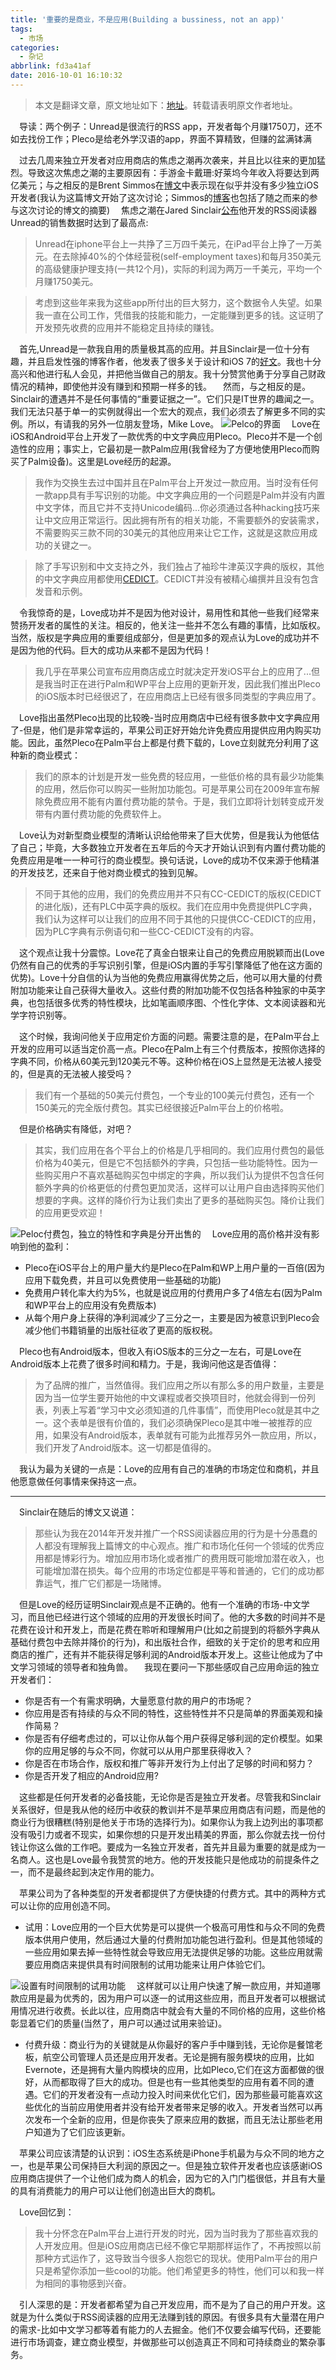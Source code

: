 ```yaml
---
title: '重要的是商业，不是应用(Building a bussiness, not an app)'
tags:
  - 市场
categories:
  - 杂记
abbrlink: fd3a41af
date: 2016-10-01 16:10:32
---
```

> 本文是翻译文章，原文地址如下：[地址](https://stratechery.com/2014/pleco-building-business-just-app/)。转载请表明原文作者地址。

&emsp;导读：两个例子：Unread是很流行的RSS app，开发者每个月赚1750刀，还不如去找份工作；Pleco是给老外学汉语的app，界面不算精致，但赚的盆满钵满


&emsp;过去几周来独立开发者对应用商店的焦虑之潮再次袭来，并且比以往来的更加猛烈。导致这次焦虑之潮的主要原因有：手游金卡戴珊:好莱坞今年收入将要达到两亿美元；与之相反的是Brent Simmos在[博文](http://inessential.com/2014/07/25/who_at_the_table_is_an_indie_ios_develop)中表示现在似乎并没有多少独立iOS开发者(我认为这篇博文开始了这次讨论；Simmos的[博客](http://inessential.com/)也包括了随之而来的参与这次讨论的博文的摘要)
&emsp;焦虑之潮在Jared Sinclair[公布](http://blog.jaredsinclair.com/post/93118460565/a-candid-look-at-unreads-first-year)他开发的RSS阅读器Unread的销售数据时达到了最高点:
> Unread在iphone平台上一共挣了三万四千美元，在iPad平台上挣了一万美元。在去除掉40%的个体经营税(self-employment taxes)和每月350美元的高级健康护理支持(一共12个月)，实际的利润为两万一千美元，平均一个月赚1750美元。

>考虑到这些年来我为这些app所付出的巨大努力，这个数据令人失望。如果我一直在公司工作，凭借我的技能和能力，一定能赚到更多的钱。这证明了开发预先收费的应用并不能稳定且持续的赚钱。

&emsp;首先,Unread是一款我自用的质量极其高的应用。并且Sinclair是一位十分有趣，并且启发性强的博客作者，他发表了很多关于设计和iOS 7的[好文](http://blog.jaredsinclair.com/post/65778971101/form-follows-function-is-more-complicated-than-ios-7)。我也十分高兴和他进行私人会见，并把他当做自己的朋友。我十分赞赏他勇于分享自己财政情况的精神，即使他并没有赚到和预期一样多的钱。
&emsp;然而，与之相反的是。
&emsp;Sinclair的遭遇并不是任何事情的“重要证据之一”。它们只是IT世界的趣闻之一。我们无法只基于单一的实例就得出一个宏大的观点，我们必须去了解更多不同的实例。所以，有请我的另外一位朋友登场，Mike Love。
![Pelco的界面](http://7xrxif.com1.z0.glb.clouddn.com/2016101-business-pleco-phone.png)
&emsp;Love在iOS和Android平台上开发了一款优秀的中文字典应用Pleco。Pleco并不是一个创造性的应用；事实上，它最初是一款Palm应用(我曾经为了方便地使用Pleco而购买了Palm设备)。这里是Love经历的起源。

> 我作为交换生去过中国并且在Palm平台上开发过一款应用。当时没有任何一款app具有手写识别的功能。中文字典应用的一个问题是Palm并没有内置中文字体，而且它并不支持Unicode编码...你必须通过各种hacking技巧来让中文应用正常运行。因此拥有所有的相关功能，不需要额外的安装需求，不需要购买三款不同的30美元的其他应用来让它工作，这就是这款应用成功的关键之一。

> 除了手写识别和中文支持之外，我们独占了袖珍牛津英汉字典的版权，其他的中文字典应用都使用[CEDICT](https://en.wikipedia.org/wiki/CEDICT)。CEDICT并没有被精心编撰并且没有包含发音和示例。

&emsp;令我惊奇的是，Love成功并不是因为他对设计，易用性和其他一些我们经常来赞扬开发者的属性的关注。相反的，他关注一些并不怎么有趣的事情，比如版权。当然，版权是字典应用的重要组成部分，但是更加多的观点认为Love的成功并不是因为他的代码。巨大的成功从来都不是因为代码！

> 我几乎在苹果公司宣布应用商店成立时就决定开发iOS平台上的应用了...但是我当时正在进行Palm和WP平台上应用的更新开发，因此我们推出Pleco的iOS版本时已经很迟了，在应用商店上已经有很多同类型的字典应用了。

&emsp;Love指出虽然Pleco出现的比较晚-当时应用商店中已经有很多款中文字典应用了-但是，他们是非常幸运的，苹果公司正好开始允许免费应用提供应用内购买功能。因此，虽然Pleco在Palm平台上都是付费下载的，Love立刻就充分利用了这种新的商业模式：

> 我们的原本的计划是开发一些免费的轻应用，一些低价格的具有最少功能集的应用，然后你可以购买一些附加功能包。可是苹果公司在2009年宣布解除免费应用不能有内置付费功能的禁令。于是，我们立即将计划转变成开发带有内置付费功能的免费软件上。

&emsp;Love认为对新型商业模型的清晰认识给他带来了巨大优势，但是我认为他低估了自己；毕竟，大多数独立开发者在五年后的今天才开始认识到有内置付费功能的免费应用是唯一一种可行的商业模型。换句话说，Love的成功不仅来源于他精湛的开发技艺，还来自于他对商业模式的独到见解。

> 不同于其他的应用，我们的免费应用并不只有CC-CEDICT的版权(CEDICT的进化版)，还有PLC中英字典的版权。我们在应用中免费提供PLC字典，我们认为这样可以让我们的应用不同于其他的只提供CC-CEDICT的应用，因为PLC字典有示例语句和一些CC-CEDICT没有的内容。

&emsp;这个观点让我十分震惊。Love花了真金白银来让自己的免费应用脱颖而出(Love仍然有自己的优秀的手写识别引擎，但是iOS内置的手写引擎降低了他在这方面的优势)。Love十分自信的认为当他的免费应用赢得优势之后，他可以用大量的付费附加功能来让自己获得大量收入。这些付费的附加功能不仅包括各种独家的中英字典，也包括很多优秀的特性模块，比如笔画顺序图、个性化字体、文本阅读器和光学字符识别等。

&emsp;这个时候，我询问他关于应用定价方面的问题。需要注意的是，在Palm平台上开发的应用可以适当定价高一点。Pleco在Palm上有三个付费版本，按照你选择的字典不同，价格从60美元到120美元不等。这种价格在iOS上显然是无法被人接受的，但是真的无法被人接受吗？

> 我们有一个基础的50美元付费包，一个专业的100美元付费包，还有一个150美元的完全版付费包。其实已经很接近Palm平台上的价格啦。

&emsp;但是价格确实有降低，对吧？

> 其实，我们应用在各个平台上的价格是几乎相同的。我们应用付费包的最低价格为40美元，但是它不包括额外的字典，只包括一些功能特性。因为一些购买用户不喜欢基础购买包中绑定的字典，所以我们认为提供不包含任何额外字典的价格更低的付费包更加灵活，这样可以让用户自由选择购买他们想要的字典。这样的降价行为让我们卖出了更多的基础购买包。降价让我们的应用更受欢迎！

![Peloc付费包，独立的特性和字典是分开出售的](http://7xrxif.com1.z0.glb.clouddn.com/2016101-business-Pleco-pricing.png)
&emsp;Love应用的高价格并没有影响到他的盈利：
- Pleco在iOS平台上的用户量大约是Pleco在Palm和WP上用户量的一百倍(因为应用下载免费，并且可以免费使用一些基础的功能)
- 免费用户转化率大约为5%，也就是说应用的付费用户多了4倍左右(因为Palm和WP平台上的应用没有免费版本)
- 从每个用户身上获得的净利润减少了三分之一，主要是因为被意识到Pleco会减少他们书籍销量的出版社征收了更高的版权税。

&emsp;Pleco也有Android版本，但收入有iOS版本的三分之一左右，可是Love在Android版本上花费了很多时间和精力。于是，我询问他这是否值得：

> 为了品牌的推广，当然值得。我们应用之所以有那么多的用户数量，主要是因为当一位学生要开始他的中文课程或者交换项目时，他就会得到一份列表，列表上写着“学习中文必须知道的几件事情”，而使用Pleco就是其中之一。这个表单是很有价值的，我们必须确保Pleco是其中唯一被推荐的应用，如果没有Android版本，表单就有可能为此推荐另外一款应用，所以，我们开发了Android版本。这一切都是值得的。

&emsp;我认为最为关键的一点是：Love的应用有自己的准确的市场定位和商机，并且他愿意做任何事情来保持这一点。

---

&emsp;Sinclair在随后的博文又说道：

> 那些认为我在2014年开发并推广一个RSS阅读器应用的行为是十分愚蠢的人都没有理解我上篇博文的中心观点。推广和市场化任何一个领域的优秀应用都是博彩行为。增加应用市场化或者推广的费用既可能增加潜在收入，也可能增加潜在损失。每个应用的市场定位都是平等和普通的，它们的成功都靠运气，推广它们都是一场赌博。

&emsp;但是Love的经历证明Sinclair观点是不正确的。他有一个准确的市场-中文学习，而且他已经进行这个领域的应用的开发很长时间了。他的大多数的时间并不是花费在设计和开发上，而是花费在聆听和理解用户(比如之前提到的将额外字典从基础付费包中去除并降价的行为)，和出版社合作，细致的关于定价的思考和应用商店的推广，还有并不能获得足够利润的Android版本开发上。这些让他成为了中文学习领域的领导者和独角兽。
&emsp;我现在要问一下那些感叹自己应用命运的独立开发者们：
- 你是否有一个有需求明确，大量愿意付款的用户的市场呢？
- 你应用是否有持续的与众不同的特性，这些特性并不只是简单的界面美观和操作简易？
- 你是否有仔细考虑过的，可以让你从每个用户获得足够利润的定价模型。如果你的应用足够的与众不同，你就可以从用户那里获得收入？
- 你是否在市场合作，版权和推广等非开发行为上付出了足够的时间和努力？
- 你是否开发了相应的Android应用?

&emsp;这些都是任何开发者的必备技能，无论你是否是独立开发者。尽管我和Sinclair关系很好，但是我从他的经历中收获的教训并不是苹果应用商店有问题，而是他的商业行为很糟糕(特别是他关于市场的选择行为)。如果你认为我上边列出的事项都没有吸引力或者不现实，如果你想的只是开发出精美的界面，那么你就去找一份付钱让你这么做的工作吧。要成为一名独立开发者，首先并且最为重要的就是成为一名商人。这也是Love最令我赞赏的地方。他的开发技能只是他成功的前提条件之一，而不是最终起到决定作用的能力。

&emsp;苹果公司为了各种类型的开发者都提供了方便快捷的付费方式。其中的两种方式可以让你的应用创造不同。

- 试用：Love应用的一个巨大优势是可以提供一个极高可用性和与众不同的免费版本供用户使用，然后通过大量的付费附加功能包进行盈利。但是其他领域的一些应用如果去掉一些特性就会导致应用无法提供足够的功能。这些应用就需要应用商店来提供具有时间限制的试用功能来让用户体验它们。

![设置有时间限制的试用功能](http://7xrxif.com1.z0.glb.clouddn.com/2016101-business-windows-trial.png)
&emsp;这样就可以让用户快速了解一款应用，并知道哪款应用是最为优秀的，因为用户可以逐一的试用这些应用，而且开发者可以根据试用情况进行收费。长此以往，应用商店中就会有大量的不同价格的应用，这些价格彰显着它们的质量(当然了，用户可以通过试用来验证)。

- 付费升级：商业行为的关键就是从你最好的客户手中赚到钱，无论你是餐馆老板，航空公司管理人员还是应用开发者。无论是拥有服务模块的应用，比如Evernote，还是拥有大量内购模块的应用，比如Pleco,它们在这方面都做的很好，从而都取得了巨大的成功。但是也有一些其他类型的应用有着不同的遭遇。它们的开发者没有一点动力投入时间来优化它们，因为那些最可能喜欢这些优化的当前应用使用者并没有给开发者带来足够的收入。开发者当然可以再次发布一个全新的应用，但是你丧失了原来应用的数据，而且无法让那些老用户知道为了它们应该更新。

&emsp;苹果公司应该清楚的认识到：iOS生态系统是iPhone手机最为与众不同的地方之一，也是苹果公司保持巨大利润的原因之一。但是独立软件开发者也应该感谢iOS应用商店提供了一个让他们成为商人的机会，因为它的入门门槛很低，并且有大量的具有消费能力的用户可以让他们创造出巨大的商机。

&emsp;Love回忆到：

>  我十分怀念在Palm平台上进行开发的时光，因为当时我为了那些喜欢我的人开发应用。但是iOS应用商店已经不像它早期那样运作了，不再按照以前那种方式运作了，这导致当今很多人抱怨它的现状。使用Palm平台的用户只是希望你添加一些cool的功能。他们希望更多的特性，他们可以和我一样为相同的事物感到兴奋。

&emsp;引人深思的是：开发者都希望为自己开发应用，而不是为了自己的用户开发。这就是为什么类似于RSS阅读器的应用无法赚到钱的原因。有很多具有大量潜在用户的需求-比如中文学习都等着有能力的人去掘金。他们不仅要会编写代码，还要能进行市场调查，建立商业模型，并做那些可以创造真正不同和可持续商业的繁杂事务。
